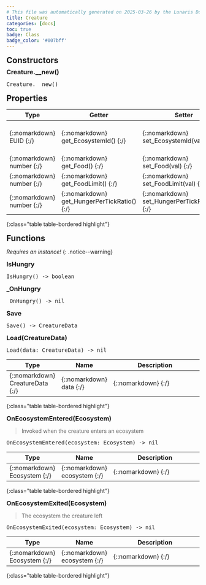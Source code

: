 ```yaml
---
# This file was automatically generated on 2025-03-26 by the Lunaris Documentation Generator
title: Creature
categories: [docs]
toc: true
badge: Class
badge_color: '#007bff'
---
```

<style>
h2 {
    margin-top: 1rem;
    margin-bottom: 0.5rem;
    padding: 0;
}

h3 {
    margin-top: 0.25rem;
    margin-bottom: 0.25rem;
}

.notice--warning {
    margin-top: 0.25rem !important;
    margin-bottom: 1rem !important;
}
table {width: 100%; }
td {width: 1px; }
td:last-child {width: 100%; }
#main {max-width: 1500px !important;}
</style>
            


## Constructors
### Creature.__new()
<div class ="highlighter-rouge">
<div class ="highlight">
<pre class ="highlight">
<span class='nf'>Creature.__new</span>()
</pre>
</div>
</div>

## Properties

| Type | Getter | Setter | Static | Default | Description |
| --- | --- | --- | --- | --- | --- |
| {::nomarkdown} <span class='kt'>EUID</span> {:/} | {::nomarkdown} <span class='nf'>get_EcosystemId</span>() {:/} | {::nomarkdown} <span class='nf'>set_EcosystemId</span>(<span class='o'>val</span>) {:/} | {::nomarkdown}   {:/} | {::nomarkdown}  {:/} | {::nomarkdown} <span class='c'>The Ecosystem ID this creature lives in</span> {:/} |
| {::nomarkdown} <span class='kt'>number</span> {:/} | {::nomarkdown} <span class='nf'>get_Food</span>() {:/} | {::nomarkdown} <span class='nf'>set_Food</span>(<span class='o'>val</span>) {:/} | {::nomarkdown}   {:/} | {::nomarkdown}  {:/} | {::nomarkdown} <span class='c'></span> {:/} |
| {::nomarkdown} <span class='kt'>number</span> {:/} | {::nomarkdown} <span class='nf'>get_FoodLimit</span>() {:/} | {::nomarkdown} <span class='nf'>set_FoodLimit</span>(<span class='o'>val</span>) {:/} | {::nomarkdown}   {:/} | {::nomarkdown}  {:/} | {::nomarkdown} <span class='c'></span> {:/} |
| {::nomarkdown} <span class='kt'>number</span> {:/} | {::nomarkdown} <span class='nf'>get_HungerPerTickRatio</span>() {:/} | {::nomarkdown} <span class='nf'>set_HungerPerTickRatio</span>(<span class='o'>val</span>) {:/} | {::nomarkdown}   {:/} | {::nomarkdown}  {:/} | {::nomarkdown} <span class='c'></span> {:/} |
{:class="table table-bordered highlight"}

## Functions
*Requires an instance!*
{: .notice--warning}

### IsHungry
<div class ="highlighter-rouge">
<div class ="highlight">
<pre class ="highlight">
<span class='nf'>IsHungry</span>() -> <span class='kt'>boolean</span>
</pre>
</div>
</div>

### _OnHungry
<div class ="highlighter-rouge">
<div class ="highlight">
<pre class ="highlight">
<span class='nf'>_OnHungry</span>() -> <span class='kt'>nil</span>
</pre>
</div>
</div>

### Save
<div class ="highlighter-rouge">
<div class ="highlight">
<pre class ="highlight">
<span class='nf'>Save</span>() -> <span class='kt'>CreatureData</span>
</pre>
</div>
</div>

### Load(CreatureData)
<div class ="highlighter-rouge">
<div class ="highlight">
<pre class ="highlight">
<span class='nf'>Load</span>(<span class='o'>data</span>: <span class='kt'>CreatureData</span>) -> <span class='kt'>nil</span>
</pre>
</div>
</div>

| Type | Name | Description
| --- | --- | --- |
| {::nomarkdown} <span class='kt'>CreatureData</span> {:/} | {::nomarkdown} <span class='o'>data</span> {:/} | {::nomarkdown} <span class='c'></span> {:/} |
{:class="table table-bordered highlight"}

### OnEcosystemEntered(Ecosystem)
> Invoked when the creature enters an ecosystem
<div class ="highlighter-rouge">
<div class ="highlight">
<pre class ="highlight">
<span class='nf'>OnEcosystemEntered</span>(<span class='o'>ecosystem</span>: <span class='kt'>Ecosystem</span>) -> <span class='kt'>nil</span>
</pre>
</div>
</div>

| Type | Name | Description
| --- | --- | --- |
| {::nomarkdown} <span class='kt'>Ecosystem</span> {:/} | {::nomarkdown} <span class='o'>ecosystem</span> {:/} | {::nomarkdown} <span class='c'></span> {:/} |
{:class="table table-bordered highlight"}

### OnEcosystemExited(Ecosystem)
> The ecosystem the creature left
<div class ="highlighter-rouge">
<div class ="highlight">
<pre class ="highlight">
<span class='nf'>OnEcosystemExited</span>(<span class='o'>ecosystem</span>: <span class='kt'>Ecosystem</span>) -> <span class='kt'>nil</span>
</pre>
</div>
</div>

| Type | Name | Description
| --- | --- | --- |
| {::nomarkdown} <span class='kt'>Ecosystem</span> {:/} | {::nomarkdown} <span class='o'>ecosystem</span> {:/} | {::nomarkdown} <span class='c'></span> {:/} |
{:class="table table-bordered highlight"}

